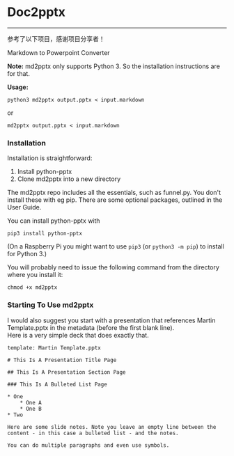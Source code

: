 # Doc2pptx






















---
参考了以下项目，感谢项目分享者！

Markdown to Powerpoint Converter

**Note:** md2pptx only supports Python 3. So the installation instructions are for that.

**Usage:**

  `python3 md2pptx output.pptx < input.markdown`

or

  `md2pptx output.pptx < input.markdown`

### Installation

Installation is straightforward:

1. Install python-pptx
2. Clone md2pptx into a new directory

The md2pptx repo includes all the essentials, such as funnel.py. You don't install these with eg pip. There are some optional packages, outlined in the User Guide.

You can install python-pptx with

  `pip3 install python-pptx`

(On a Raspberry Pi you might want to use `pip3` (or `python3 -m pip`) to install for Python 3.)

You will probably need to issue the following command from the directory where you install it:

  `chmod +x md2pptx`

### Starting To Use md2pptx

I would also suggest you start with a presentation that references Martin Template.pptx in the metadata (before the first blank line). \
Here is a very simple deck that does exactly that.

```
template: Martin Template.pptx

# This Is A Presentation Title Page

## This Is A Presentation Section Page

### This Is A Bulleted List Page

* One
    * One A
    * One B
* Two

Here are some slide notes. Note you leave an empty line between the content - in this case a bulleted list - and the notes.

You can do multiple paragraphs and even use symbols.
```

